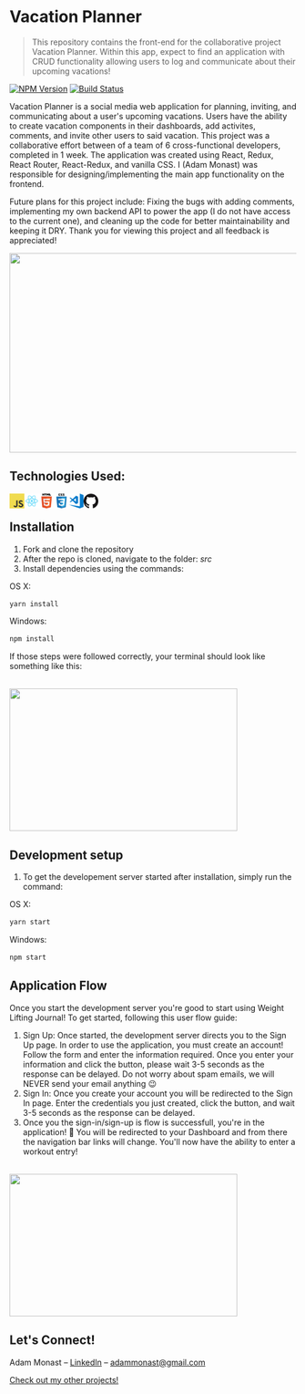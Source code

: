 # Vacation Planner

> This repository contains the front-end for the collaborative project Vacation Planner. Within this app, expect to find an application with CRUD functionality allowing users to log and communicate about their upcoming vacations!

[![NPM Version][npm-image]][npm-url]
[![Build Status][travis-image]][travis-url]

Vacation Planner is a social media web application for planning, inviting, and communicating about a user's upcoming vacations. Users have the ability to create vacation components in their dashboards, add activites, comments, and invite other users to said vacation. This project was a collaborative effort between of a team of 6 cross-functional developers, completed in 1 week. The application was created using React, Redux, React Router, React-Redux, and vanilla CSS. I (Adam Monast) was responsible for designing/implementing the main app functionality on the frontend.

Future plans for this project include: Fixing the bugs with adding comments, implementing my own backend API to power the app (I do not have access to the current one), and cleaning up the code for better maintainability and keeping it DRY. Thank you for viewing this project and all feedback is appreciated!

<img src="" align="center" width="600" height="350">

## Technologies Used:
[<img align="left" alt="JavaScript" width="26px" src="https://raw.githubusercontent.com/github/explore/80688e429a7d4ef2fca1e82350fe8e3517d3494d/topics/javascript/javascript.png" />][github]
[<img align="left" alt="React" width="26px" src="https://raw.githubusercontent.com/github/explore/80688e429a7d4ef2fca1e82350fe8e3517d3494d/topics/react/react.png" />][github]
[<img align="left" alt="HTML5" width="26px" src="https://raw.githubusercontent.com/github/explore/80688e429a7d4ef2fca1e82350fe8e3517d3494d/topics/html/html.png" />][github]
[<img align="left" alt="CSS3" width="26px" src="https://raw.githubusercontent.com/github/explore/80688e429a7d4ef2fca1e82350fe8e3517d3494d/topics/css/css.png" />][github]
[<img align="left" alt="Visual Studio Code" width="26px" src="https://raw.githubusercontent.com/github/explore/80688e429a7d4ef2fca1e82350fe8e3517d3494d/topics/visual-studio-code/visual-studio-code.png" />][github]
[<img align="left" alt="GitHub" width="26px" src="https://raw.githubusercontent.com/github/explore/78df643247d429f6cc873026c0622819ad797942/topics/github/github.png" />][github]

<br />

## Installation

1) Fork and clone the repository
2) After the repo is cloned, navigate to the folder: *src* 
3) Install dependencies using the commands:

OS X:

```sh
yarn install
```

Windows:

```sh
npm install
```

If those steps were followed correctly, your terminal should look like something like this:

<br />

<img src="https://user-images.githubusercontent.com/57102880/98876944-5d388900-244d-11eb-8839-d7534beb8b0e.png" align="center" width="400" height="250" />

## Development setup

1) To get the developement server started after installation, simply run the command:

OS X:

```sh
yarn start
```

Windows:

```sh
npm start
```

## Application Flow

Once you start the development server you're good to start using Weight Lifting Journal! To get started, following this user flow guide:

1) Sign Up: Once started, the development server directs you to the Sign Up page. In order to use the application, you must create an account! Follow the form and enter the information required. Once you enter your information and click the button, please wait 3-5 seconds as the response can be delayed. Do not worry about spam emails, we will NEVER send your email anything 😉
2) Sign In: Once you create your account you will be redirected to the Sign In page. Enter the credentials you just created, click the button, and wait 3-5 seconds as the response can be delayed.
3) Once you the sign-in/sign-up is flow is successfull, you're in the application! 🎉 You will be redirected to your Dashboard and from there the navigation bar links will change. You'll now have the ability to enter a workout entry!

<br />

<img src="https://user-images.githubusercontent.com/57102880/98877724-2499af00-244f-11eb-8407-0a32f73982c4.png" align="center" width="400" height="250" />

## Let's Connect!

Adam Monast – [LinkedIn](https://www.linkedin.com/in/adam-monast/) – adammonast@gmail.com

[Check out my other projects!](https://github.com/Adammonast)

<!-- Markdown link & img dfn's -->

[npm-image]: https://img.shields.io/npm/v/datadog-metrics.svg?style=flat-square
[npm-url]: https://npmjs.org/package/datadog-metrics
[travis-image]: https://img.shields.io/travis/dbader/node-datadog-metrics/master.svg?style=flat-square
[travis-url]: https://travis-ci.org/dbader/node-datadog-metrics
[linkedin]: https://www.linkedin.com/in/adam-monast/
[github]: https://github.com/Adammonast?tab=repositories
